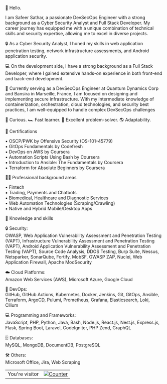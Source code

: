 🖖 Hello.  
  
I am Safeer Sathar, a passionate DevSecOps Engineer with a strong background as a Cyber Security Analyst and Full Stack Developer. My career journey has equipped me with a unique combination of technical skills and security expertise, allowing me to excel in diverse projects.  
  
🔒 As a Cyber Security Analyst, I honed my skills in web application penetration testing, network infrastructure assessments, and Android application security.  
  
💻 On the development side, I have a strong background as a Full Stack Developer, where I gained extensive hands-on experience in both front-end and back-end development.  
  
🚀 Currently serving as a DevSecOps Engineer at Quantum Dynamics Corp and Bansira in Marseille, France, I am focused on designing and implementing secure infrastructure. With my intermediate knowledge of containerization, orchestration, cloud technologies, and security best practices, I am well-equipped to handle complex DevSecOps challenges  
  
🧠 Curious. 🏎️ Fast learner. 🔧 Excellent problem-solver. 🌎 Adaptability.  
  
🏅 Certifications  
  
▪ OSCP/PWK by Offensive Security (OS-101-45779)  
▪ GitOps Fundamentals by Codefresh  
▪ DevOps on AWS by Coursera  
▪ Automation Scripts Using Bash by Coursera  
▪ Introduction to Ansible: The Fundamentals by Coursera  
▪ Terraform for Absolute Beginners by Coursera  
  
👨‍💻 Professional background areas  
  
▪ Fintech  
▪ Trading, Payments and Chatbots  
▪ Biomedical, Healthcare and Diagnostic Services  
▪ Web Automation Technologies (Scraping/Crawling)  
▪ Native and Hybrid Mobile/Desktop Apps  
  
🦾 Knowledge and skills  
  
🔒 Security:  
OWASP, Web Application Vulnerability Assessment and Penetration Testing (VAPT), Infrastructure Vulnerability Assessment and Penetration Testing (VAPT), Android Application Vulnerability Assessment and Penetration Testing (VAPT), Source Code Analysis, DDOS Testing, Burp Suite, Nessus, Netsparker, SonarQube, Fortify, MobSF, OWASP ZAP, Nuclei, Web Application Firewall, Apache ModSecurity  
  
☁️ Cloud Platforms:  
Amazon Web Services (AWS), Microsoft Azure, Google Cloud  
  
🐳 DevOps:  
GitHub, GitHub Actions, Kubernetes, Docker, Jenkins, Git, GitOps, Ansible, Terraform, ArgoCD, Pulumi, Prometheus, Grafana, Elasticsearch, Loki, Cilium  
  
💻 Programming and Frameworks:  
JavaScript, PHP, Python, Java, Bash, Node.js, React.js, Nest.js, Express.js, Flask, Spring Boot, Laravel, CodeIgniter, PHP Zend, GraphQL  
  
🗄️ Databases:  
MySQL, MongoDB, DocumentDB, PostgreSQL  
  
🛠️ Others:  
Microsoft Office, Jira, Web Scraping

<table>
  <tr>
    <td>You're visitor</td>
    <td><a href="https://github.com/redsh4d0w"><img src="https://profile-counter.glitch.me/redsh4d0w/count.svg" alt="Counter" /></a></td>
  </tr>
</table>
